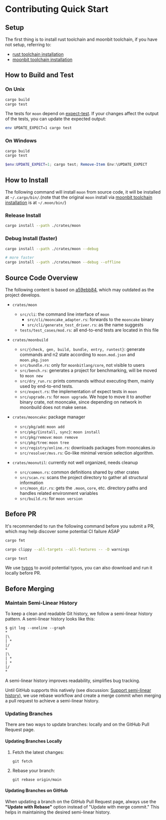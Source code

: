 # Contributing Quick Start

## Setup

The first thing is to install rust toolchain and moonbit toolchain, if you have not setup, referring to:

- [rust toolchain installation](https://www.rust-lang.org/tools/install)
- [moonbit toolchain installation](https://www.moonbitlang.com/download/#moonbit-cli-tools)


## How to Build and Test

### On Unix

```bash
cargo build
cargo test
```

The tests for `moon` depend on
[expect-test](https://github.com/rust-analyzer/expect-test). If your changes
affect the output of the tests, you can update the expected output:

```bash
env UPDATE_EXPECT=1 cargo test
```

### On Windows

```bash
cargo build
cargo test
```

```powershell
$env:UPDATE_EXPECT=1; cargo test; Remove-Item Env:\UPDATE_EXPECT
```

## How to Install

The following command will install `moon` from source code, it will be installed at `~/.cargo/bin/`.(note that the original `moon` install via [moonbit toolchain installation](https://www.moonbitlang.com/download/#moonbit-cli-tools) is at `~/.moon/bin/`)

### Release Install

```bash
cargo install --path ./crates/moon
```

### Debug Install (faster)

```bash
cargo install --path ./crates/moon --debug
```

```bash
# more faster
cargo install --path ./crates/moon --debug --offline
```


## Source Code Overview

The following content is based on [a59ebb84](https://github.com/moonbitlang/moon/commit/a59ebb8406caa91729a56f9e166cc160720e3dd0), which may outdated as the project develops.

- `crates/moon`
  - `src/cli`: the command line interface of `moon`
    - `src/cli/mooncake_adapter.rs`: forwards to the `mooncake`
      binary
    - `src/cli/generate_test_driver.rs`: as the name suggests
  - `tests/test_cases/mod.rs`: all end-to-end tests are located in
    this file

- `crates/moonbuild`
  - `src/{check, gen, build, bundle, entry, runtest}`: generate
    commands and n2 state according to `moon.mod.json` and `moon.pkg.json`
  - `src/bundle.rs`: only for `moonbitlang/core`, not visible
    to users
  - `src/bench.rs`: generates a project for benchmarking, will
    be moved to `moon new`
  - `src/dry_run.rs`: prints commands without executing them,
    mainly used by end-to-end tests.
  - `src/expect.rs`: the implementation of expect tests in
    `moon`
  - `src/upgrade.rs`: for `moon upgrade`. We hope to move it to
    another binary crate, not mooncake, since depending on network in moonbuild
    does not make sense.

- `crates/mooncake`: package manager
  - `src/pkg/add`: `moon add`
  - `src/pkg/{install, sync}`: `moon install`
  - `src/pkg/remove`: `moon remove`
  - `src/pkg/tree`: `moon tree`
  - `src/registry/online.rs`: downloads packages from
    mooncakes.io
  - `src/resolver/mvs.rs`: Go-like minimal version selection
    algorithm.

- `crates/moonutil`: currently not well organized, needs cleanup
  - `src/common.rs`: common definitions shared by other crates
  - `src/scan.rs`: scans the project directory to gather all
    structural information
  - `src/moon_dir.rs`: gets the `.moon`, `core`, etc. directory
    paths and handles related environment variables
  - `src/build.rs`: for `moon version`


## Before PR

It's recommended to run the following command before you submit a PR, which may
help discover some potential CI failure ASAP

```bash
cargo fmt

cargo clippy --all-targets --all-features -- -D warnings

cargo test
```

We use [typos](https://github.com/crate-ci/typos) to avoid potential typos, you
can also download and run it locally before PR.


## Before Merging
### Maintain Semi-Linear History

To keep a clean and readable Git history, we follow a semi-linear history pattern. A semi-linear history looks like this:

```
$ git log --oneline --graph
*
|\
| *
|/
*
|\
| *
| *
|/
*
```

A semi-linear history improves readability, simplifies bug tracking.

Until GitHub supports this natively (see discussion: [Support semi-linear history](https://github.com/orgs/community/discussions/8940)), we use rebase workflow and create a merge commit when merging a pull request to achieve a semi-linear history.

### Updating Branches

There are two ways to update branches: locally and on the GitHub Pull Request page.

#### Updating Branches Locally

1. Fetch the latest changes:
    ```
    git fetch
    ```
2. Rebase your branch:
    ```
    git rebase origin/main
    ```

#### Updating Branches on GitHub

When updating a branch on the GitHub Pull Request page, always use the **"Update with Rebase"** option instead of "Update with merge commit." This helps in maintaining the desired semi-linear history.
